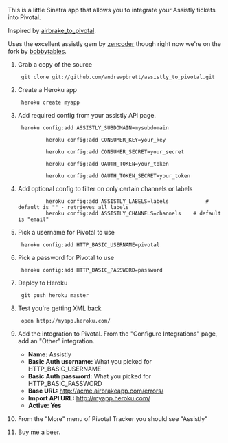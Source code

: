 This is a little Sinatra app that allows you to integrate your Assistly tickets into Pivotal. 

Inspired by [airbrake_to_pivotal](https://github.com/steveh/airbrake_to_pivotal).

Uses the excellent assistly gem by [zencoder](https://github.com/zencoder/assistly) though right now we're on the fork by [bobbytables](https://github.com/bobbytables/assistly).

1. Grab a copy of the source

        git clone git://github.com/andrewpbrett/assistly_to_pivotal.git

2. Create a Heroku app

        heroku create myapp

3. Add required config from your assistly API page.

        heroku config:add ASSISTLY_SUBDOMAIN=mysubdomain
				
				heroku config:add CONSUMER_KEY=your_key
				
				heroku config:add CONSUMER_SECRET=your_secret
				
				heroku config:add OAUTH_TOKEN=your_token
				
				heroku config:add OAUTH_TOKEN_SECRET=your_token
				
4. Add optional config to filter on only certain channels or labels

				heroku config:add ASSISTLY_LABELS=labels 			# default is "" - retrieves all labels
				heroku config:add ASSISTLY_CHANNELS=channels 	# default is "email"
				
5. Pick a username for Pivotal to use

        heroku config:add HTTP_BASIC_USERNAME=pivotal

6. Pick a password for Pivotal to use

        heroku config:add HTTP_BASIC_PASSWORD=password

7. Deploy to Heroku

        git push heroku master

8. Test you're getting XML back

        open http://myapp.heroku.com/

9. Add the integration to Pivotal. From the "Configure Integrations" page, add an "Other" integration.

    * **Name:** Assistly
    * **Basic Auth username:** What you picked for HTTP_BASIC_USERNAME
    * **Basic Auth password:** What you picked for HTTP_BASIC_PASSWORD
    * **Base URL:** http://acme.airbrakeapp.com/errors/
    * **Import API URL:** http://myapp.heroku.com/
    * **Active: Yes**

12. From the "More" menu of Pivotal Tracker you should see "Assistly"

13. Buy me a beer.
